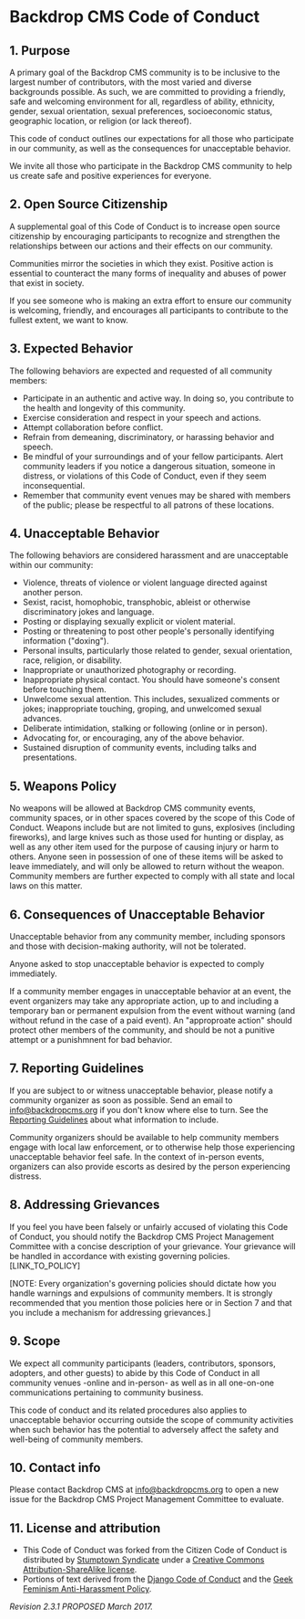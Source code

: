 # Backdrop CMS Code of Conduct

## 1. Purpose

A primary goal of the Backdrop CMS community is to be inclusive to the largest
number of contributors, with the most varied and diverse backgrounds possible.
As such, we are committed to providing a friendly, safe and welcoming
environment for all, regardless of ability, ethnicity, gender, sexual
orientation, sexual preferences, socioeconomic status, geographic location, or
religion (or lack thereof).

This code of conduct outlines our expectations for all those who participate in
our community, as well as the consequences for unacceptable behavior.

We invite all those who participate in the Backdrop CMS community to help us
create safe and positive experiences for everyone.

## 2. Open Source Citizenship

A supplemental goal of this Code of Conduct is to increase open source
citizenship by encouraging participants to recognize and strengthen the
relationships between our actions and their effects on our community.

Communities mirror the societies in which they exist. Positive action is
essential to counteract the many forms of inequality and abuses of power that
exist in society.

If you see someone who is making an extra effort to ensure our community is
welcoming, friendly, and encourages all participants to contribute to the
fullest extent, we want to know.

## 3. Expected Behavior

The following behaviors are expected and requested of all community members:

  * Participate in an authentic and active way. In doing so, you contribute to
    the health and longevity of this community.
  * Exercise consideration and respect in your speech and actions.
  * Attempt collaboration before conflict.
  * Refrain from demeaning, discriminatory, or harassing behavior and speech.
  * Be mindful of your surroundings and of your fellow participants. Alert
    community leaders if you notice a dangerous situation, someone in distress,
    or violations of this Code of Conduct, even if they seem inconsequential.
  * Remember that community event venues may be shared with members of the
    public; please be respectful to all patrons of these locations.

## 4. Unacceptable Behavior

The following behaviors are considered harassment and are unacceptable within
our community:

  * Violence, threats of violence or violent language directed against another
    person.
  * Sexist, racist, homophobic, transphobic, ableist or otherwise discriminatory
    jokes and language.
  * Posting or displaying sexually explicit or violent material.
  * Posting or threatening to post other people's personally identifying
    information ("doxing").
  * Personal insults, particularly those related to gender, sexual orientation,
    race, religion, or disability.
  * Inappropriate or unauthorized photography or recording.
  * Inappropriate physical contact. You should have someone's consent before
    touching them.
  * Unwelcome sexual attention. This includes, sexualized comments or jokes;
    inappropriate touching, groping, and unwelcomed sexual advances.
  * Deliberate intimidation, stalking or following (online or in person).
  * Advocating for, or encouraging, any of the above behavior.
  * Sustained disruption of community events, including talks and presentations.

## 5. Weapons Policy

No weapons will be allowed at Backdrop CMS community events, community spaces,
or in other spaces covered by the scope of this Code of Conduct. Weapons include
but are not limited to guns, explosives (including fireworks), and large knives
such as those used for hunting or display, as well as any other item used for
the purpose of causing injury or harm to others. Anyone seen in possession of
one of these items will be asked to leave immediately, and will only be allowed
to return without the weapon. Community members are further expected to comply
with all state and local laws on this matter.

## 6. Consequences of Unacceptable Behavior

Unacceptable behavior from any community member, including sponsors and those
with decision-making authority, will not be tolerated.

Anyone asked to stop unacceptable behavior is expected to comply immediately.

If a community member engages in unacceptable behavior at an event, the event
organizers may take any appropriate action, up to and including a temporary ban
or permanent expulsion from the event without warning (and without refund in the
case of a paid event).  An "approproate action" should protect other members of
the community, and should be not a punitive attempt or a punishmnent for bad
behavior.

## 7. Reporting Guidelines

If you are subject to or witness unacceptable behavior, please notify a
community organizer as soon as possible. Send an email to info@backdropcms.org
if you don't know where else to turn. See the
[Reporting Guidelines](https://github.com/backdrop-ops/conduct/blob/main/reporting_guidelines.md)
about what information to include.

Community organizers should be available to help community members engage with
local law enforcement, or to otherwise help those experiencing unacceptable
behavior feel safe. In the context of in-person events, organizers can also
provide escorts as desired by the person experiencing distress.

## 8. Addressing Grievances

If you feel you have been falsely or unfairly accused of violating this Code of
Conduct, you should notify the Backdrop CMS Project Management Committee with a
concise description of your grievance. Your grievance will be handled in
accordance with existing governing policies. [LINK_TO_POLICY]

[NOTE: Every organization's governing policies should dictate how you handle
warnings and expulsions of community members. It is strongly recommended that
you mention those policies here or in Section 7 and that you include a mechanism
for addressing grievances.]

## 9. Scope

We expect all community participants (leaders, contributors, sponsors, adopters,
and other guests) to abide by this Code of Conduct in all community venues
-online and in-person- as well as in all one-on-one communications pertaining to
community business.

This code of conduct and its related procedures also applies to unacceptable
behavior occurring outside the scope of community activities when such behavior
has the potential to adversely affect the safety and well-being of community
members.

## 10. Contact info

Please contact Backdrop CMS at info@backdropcms.org to open a new issue for the
Backdrop CMS Project Management Committee to evaluate.

## 11. License and attribution

* This Code of Conduct was forked from the Citizen Code of Conduct is
distributed by [Stumptown Syndicate](http://stumptownsyndicate.org) under a
[Creative Commons Attribution-ShareAlike license](http://creativecommons.org/licenses/by-sa/3.0/).
* Portions of text derived from the
[Django Code of Conduct](https://www.djangoproject.com/conduct/) and the
[Geek Feminism Anti-Harassment Policy](http://geekfeminism.wikia.com/wiki/Conference_anti-harassment/Policy).

_Revision 2.3.1 PROPOSED March 2017._
